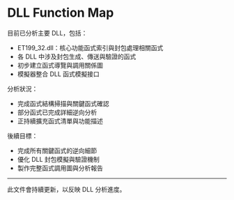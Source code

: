 
# DLL Function Map

目前已分析主要 DLL，包括：

- ET199_32.dll：核心功能函式索引與封包處理相關函式  
- 各 DLL 中涉及封包生成、傳送與驗證的函式  
- 初步建立函式導覽與調用關係圖  
- 模擬器整合 DLL 函式模擬接口

分析狀況：

- 完成函式結構掃描與關鍵函式確認  
- 部分函式已完成詳細逆向分析  
- 正持續擴充函式清單與功能描述

後續目標：

- 完成所有關鍵函式的逆向細節  
- 優化 DLL 封包模擬與驗證機制  
- 製作完整函式調用圖與分析報告

---

此文件會持續更新，以反映 DLL 分析進度。

